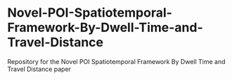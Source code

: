 # Novel-POI-Spatiotemporal-Framework-By-Dwell-Time-and-Travel-Distance
Repository for the Novel POI Spatiotemporal Framework By Dwell Time and Travel Distance paper
